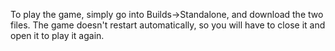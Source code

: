 To play the game, simply go into Builds->Standalone, and download the two files.
The game doesn't restart automatically, so you will have to close it and open it to play it again.
